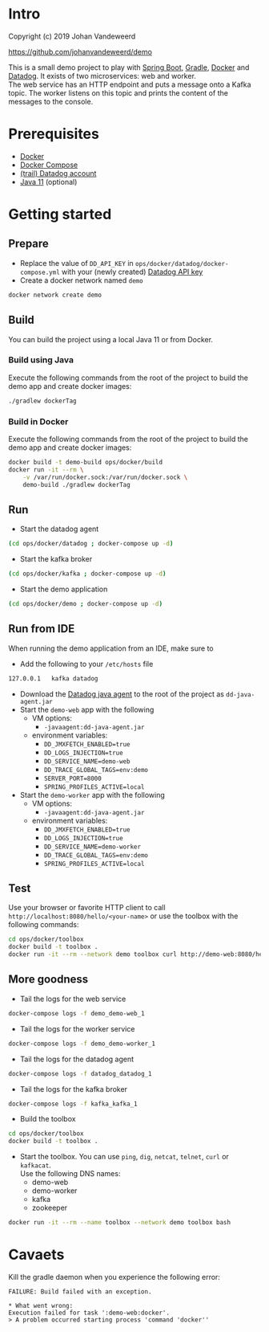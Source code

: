 # Intro
Copyright (c) 2019 Johan Vandeweerd

https://github.com/johanvandeweerd/demo

This is a small demo project to play with [Spring Boot](https://spring.io/projects/spring-boot), 
[Gradle](https://gradle.org/), [Docker](https://www.docker.com/) and [Datadog](https://www.datadoghq.com/). It exists of
two microservices: web and worker.  
The web service has an HTTP endpoint and puts a message onto a Kafka topic. The worker listens on this topic and prints 
the content of the messages to the console.

# Prerequisites
* [Docker](https://docs.docker.com/install/)
* [Docker Compose](https://docs.docker.com/compose/install/)
* [(trail) Datadog account](https://www.datadoghq.com/)
* [Java 11](https://sdkman.io/usage) (optional)

# Getting started
## Prepare
* Replace the value of `DD_API_KEY` in `ops/docker/datadog/docker-compose.yml` with your (newly created) 
[Datadog API key](https://app.datadoghq.com/account/settings#api)
* Create a docker network named `demo`
```bash
docker network create demo
```

## Build
You can build the project using a local Java 11 or from Docker.

### Build using Java
Execute the following commands from the root of the project to build the demo app and create docker images:
```bash
./gradlew dockerTag
```

### Build in Docker
Execute the following commands from the root of the project to build the demo app and create docker images:
```bash
docker build -t demo-build ops/docker/build
docker run -it --rm \
    -v /var/run/docker.sock:/var/run/docker.sock \ 
    demo-build ./gradlew dockerTag
```

## Run
- Start the datadog agent
```bash
(cd ops/docker/datadog ; docker-compose up -d)
```
- Start the kafka broker
```bash
(cd ops/docker/kafka ; docker-compose up -d)
```
- Start the demo application
```bash
(cd ops/docker/demo ; docker-compose up -d)
```

## Run from IDE
When running the demo application from an IDE, make sure to 
* Add the following to your `/etc/hosts` file
```bash
127.0.0.1   kafka datadog
```
* Download the [Datadog java agent](https://search.maven.org/classic/remote_content?g=com.datadoghq&a=dd-java-agent&v=LATEST) to the root of the project as `dd-java-agent.jar`
* Start the `demo-web` app with the following  
    * VM options:
      * `-javaagent:dd-java-agent.jar`
    * environment variables:
      * `DD_JMXFETCH_ENABLED=true`
      * `DD_LOGS_INJECTION=true` 
      * `DD_SERVICE_NAME=demo-web` 
      * `DD_TRACE_GLOBAL_TAGS=env:demo`
      * `SERVER_PORT=8000`
      * `SPRING_PROFILES_ACTIVE=local`
* Start the `demo-worker` app with the following  
    * VM options:
      * `-javaagent:dd-java-agent.jar`
    * environment variables:
      * `DD_JMXFETCH_ENABLED=true`
      * `DD_LOGS_INJECTION=true` 
      * `DD_SERVICE_NAME=demo-worker` 
      * `DD_TRACE_GLOBAL_TAGS=env:demo`
      * `SPRING_PROFILES_ACTIVE=local`

## Test

Use your browser or favorite HTTP client to call `http://localhost:8080/hello/<your-name>` or use the toolbox with the following commands:
```bash
cd ops/docker/toolbox
docker build -t toolbox .
docker run -it --rm --network demo toolbox curl http://demo-web:8080/hello/<your-name>

```

## More goodness 
* Tail the logs for the web service
```bash
docker-compose logs -f demo_demo-web_1
```
* Tail the logs for the worker service
```bash
docker-compose logs -f demo_demo-worker_1
```
* Tail the logs for the datadog agent
```bash
docker-compose logs -f datadog_datadog_1
```
* Tail the logs for the kafka broker
```bash
docker-compose logs -f kafka_kafka_1
```
* Build the toolbox
```bash
cd ops/docker/toolbox
docker build -t toolbox .
```
* Start the toolbox. You can use `ping`, `dig`, `netcat`, `telnet`, `curl` or `kafkacat`.  
Use the following DNS names:
  * demo-web
  * demo-worker
  * kafka
  * zookeeper
```bash
docker run -it --rm --name toolbox --network demo toolbox bash 
```

# Cavaets
Kill the gradle daemon when you experience the following error:
```
FAILURE: Build failed with an exception.

* What went wrong:
Execution failed for task ':demo-web:docker'.
> A problem occurred starting process 'command 'docker''
```
